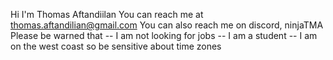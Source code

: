 Hi I'm Thomas Aftandiilan
You can reach me at thomas.aftandilian@gmail.com
You can also reach me on discord, ninjaTMA
Please be warned that
-- I am not looking for jobs
-- I am a student
-- I am on the west coast so be sensitive about time zones
<!---
ninjaTMA/ninjaTMA is a ✨ special ✨ repository because its `README.md` (this file) appears on your GitHub profile.
You can click the Preview link to take a look at your changes.
--->
